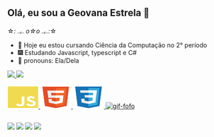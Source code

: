 ## Olá, eu sou a Geovana Estrela 💫
☆*: .｡. o☆o .｡.:*☆

- 🔭 Hoje eu estou cursando Ciência da Computação no 2° período
- 🎆 Estudando Javascript, typescript e C#
- 🦋 pronouns: Ela/Dela

<div>
  <a href="https://beacons.ai/rafaballerini">
  <img height="180em" src="https://github-readme-stats.vercel.app/api?username=geovanastar&show_icons=true&theme=radical&include_all_commits=true&count_private=true"/>
  <img height="180em" src="https://github-readme-stats.vercel.app/api/top-langs/?username=geovanastar&layout=compact&langs_count=16&theme=radical"/>
</div>
<div style="display: inline_block"><br>
  <img aling="center" alt="Geovana-Js" height="50" width="70" src="https://raw.githubusercontent.com/devicons/devicon/master/icons/javascript/javascript-plain.svg">
  <img aling="center" alt="Geovana-HTML" height="50" width="70" src="https://raw.githubusercontent.com/devicons/devicon/master/icons/html5/html5-original.svg">
  <img aling="center" alt="Geovana-CSS" height="50" width="70" src="https://raw.githubusercontent.com/devicons/devicon/master/icons/css3/css3-original.svg">
  <img aling="right" alt="gif-fofo" height="100" width="130" src="https://cdn.discordapp.com/attachments/1370579294430167142/1399227324192391210/LINE_Official_Stickers_-_Plo__Chubby_White_Bear_Example_with_GIF_Animation_298.gif?ex=68883b7e&is=6886e9fe&hm=bcbb7ceba9c7013d629ed4e087e398c171e5f5e841bb7eb124bcf176f19cf9cf&">
</div>

##

<div>
  <a href="https://discord.gg/1031703910433439784" target="_blank"><img src="https://img.shields.io/badge/Discord-7289DA?style=for-the-badge&logo=discord&logoColor=white" target="_blank"></a>
  <a href="https://instagram.com/sterling_stargirl" target="_blank"><img src="https://img.shields.io/badge/-Instagram-%23E4405F?style=for-the-badge&logo=instagram&logoColor=white" target="_blank"></a>
  <a href="mailto:geogabriella22@gmail.com" target="_blank"><img src="https://img.shields.io/badge/-Gmail-%23333?style=for-the-badge&logo=gmail&logoColor=white" target="_blank"></a>
  <a href="https:/ww.linkedin.com/in/geovana-estrela-0a424729a" target="_blank"><img src="https://img.shields.io/badge/-LinkedIn-%230077B5?style=for-the-badge&logo=linkedin&logoColor=white" target="_blank"></a>
</div>
